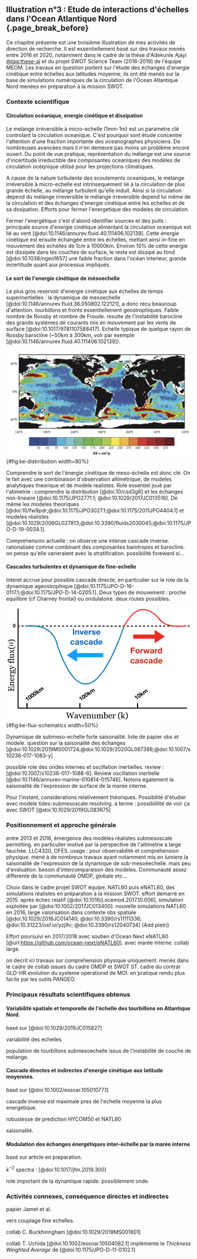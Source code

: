 ## Illustration n°3 : Etude de interactions d'échelles dans l'Ocean Atlantique Nord  {.page_break_before}


Ce chapitre présente est une troisième illustration de mes activités de direction de recherche. Il est essentiellement basé sur des travaux menés entre 2016 et 2020, notamment dans le cadre de la thèse d'Adekunle Ajayi [@tag:these-aj] et du projet SWOT Science Team (2016-2019) de l'équipe MEOM. Les travaux en question portent sur l'étude des échanges d'energie cinétique entre échelles aux latitudes moyenne; ils ont été menés sur la base de simulations numériques de la circulation de l'Ocean Atlantique Nord menées en preparation à la mission SWOT. 



### Contexte scientifique

#### Circulation océanique, energie cinétique et dissipation

Le melange irréversible à micro-echelle (1mm-1m) est un parametre clé controlant la circulation oceanique. C'est pourquoi sont étude concentre l'attention d'une fraction importante des oceanographes physiciens. De nombreuses avancées mais il n'en demeure pas moins un problème encore ouvert. Du point de vue pratique, représentation du mélange est une source d'incertitude irreductible des composantes oceaniques des modèles de circulation océqnique utilisé pour les projections climatiques.     

A cause de la nature turbulente des ecoulements oceaniques, le mélange irréversible à micro-echelle est intrinsequement lié à la circulation de plus grande échelle, au mélange turbulent qu'elle induit. Ainsi si la circulation depend du mélange irreversible le mélange irreversible depend lui même de la circulation et des échanges d'energie cinétique entre les echelles et de sa dssipation. Efforts pour fermer l'energetique des modeles de circulation.    

Fermer l'energétique c'est d'abord identifier sources et des puits : principale source d'energie cinétique alimentant la circulation oceanique est lié au vent [@doi:10.1146/annurev.fluid.40.111406.102139]. Cette énergie cinétique est ensuite échangée entre les échelles, mettant ainsi in-fine en mouvement des echelles de 1cm à 10000km. Environ 10% de cette energie est dissipée dans les couches de surface, le reste est dissipé au fond [@doi:10.1038/ngeo1657] une faible fraction dans l'océan interieur, grande incertitude quant aux processus impliqués.

#### Le sort de l'energie cinétique de mésoechelle

Le plus gros reservoir d'energie cinétique aux échelles de temps superinertielles :  la dynamique de mesoechelle [@doi:10.1146/annurev.fluid.36.050802.122121], a donc recu beaucoup d'attention. tourbillons et fronts essentiellement geostrophiques. Faible nombre de Rossby et nombre de Froude. resulte de l'instabilité barocline des grands systemes de courants mis en mouvement par les vents de surface [@doi:10.1017/9781107588417].   Echelle typique de quelque rayon de Rossby barocline (~50km à 300km, voir par exemple [@doi:10.1146/annurev.fluid.40.111406.102139]).


![*Estimation de l'energie cinétique de surface [(cm.s$^{-1}$)$^2$] associée à la circulation géostrophique. L'énergie cinétique est ici multipliée par $\sin^2 \varphi$ où $\varphi$ désigne la latitude (source: [@doi:10.1146/annurev.earth.26.1.219]). *](images/05_geostrophic-KE-distribution.png
){#fig:ke-distrribution width=80%}

Comprendre le sort de l'énergie cinétique de meso-échelle est donc clé. On le fait avec une combinaison d'observation altimétrique, de modeles analytiques theorique et de modele realistes. Role essentiel joué par l'atimetrie : comprendre la distribution [@doi:10/csd3g6] et les échanges non-lineaire [@doi:10.1175/JPO2771.1; @doi:10.1029/2017JC013516]. De même les modeles theoriques [@doi:10/fw9pdr;@doi:10.1175/JPO3027.1;@doi:10.1175/2011JPO4404.1] et modeles réalistes [@doi:10.1029/2006GL027813;@doi:10.3390/fluids2030045;@doi:10.1175/JPO-D-19-0034.1].

Comprehension actuelle : on observe une intense cascade inverse. rationalisée comme combinant des composantes barotropes et barocline. on pense qu'elle varieraient avec la stratification. possibilité foreward si... 



#### Cascades turbulentes et dynamique de fine-echelle

Interet accrue pour possible cascade directe; en particulier sur le role de la dynamique ageostrophique [@doi:10.1175/JPO-D-16-0117.1;@doi:10.1175/JPO-D-14-0205.1]. Deux types de mouvement : proche equilibre (cf Charney frontal) ou ondulatoire. deux routes possibles. 


![*Schema illustrant les flux inter-échelle d'énergie cinétique aux latitudes moyennes.  en bleu :  cascade inverse vers les grande échelles; Ren rouge : cascade directe vers les fines échelles. Les échelles spatiales sont indicatives.*](images/05_KE_flux_schematics.png){#fig:ke-flux-schematics width=50%}


Dynamique de submeso-echelle forte saisonalité. liste de papier obs et modele. question sur la saisonalité des échanges [@doi:10.1029/2019MS001724;@doi:10.1029/2020GL087388;@doi:10.1007/s10236-017-1083-y]

possible role des ondes internes et oscillation inertielles. review : [@doi:10.1007/s10236-017-1088-6]. Review oscillation inertielle [@doi:10.1146/annurev-marine-010814-015746]. Notons egalement la saisonalité de l'expression de surface de la marée interne. 

Pour l'instant, considerations relativement théoriques. Possibilité d'étudier avec modele tides-submesoscale resolving. à terme : possibililité de voir ça avec SWOT [@doi:10.1029/2019GL083675]


### Positionnement et approche générale

entre 2013 et 2016, émergence des modèles réalistes submesoscale permitting. en particulier motivé par la perspective de l'altimetrie à large fauchée. LLC4320, OFES.  usage : pour observabilité et comprehension physique. mené à de nombreux travaux ayant notamment mis en lumiere la saisonalité de l'expression de la dynamique de sub-mesoéechelle. mais peu d'evaluation.  besoin d'intercomparaison des modeles. Communauté assez differente de la communauté OMDP, globale etc...

Choix dans le cadre projet SWOT équipe. NATL60 puis eNATL60, des simulations réalistes en préparation à la mission SWOT. effort démarré en 2015. après échec relatif [@doi:10.1016/j.ocemod.2017.10.006], simulation exploitée par [@doi:10.1002/2017JC013400]. nouvelle simulations NATL60 en 2016, large valorisation dans contexte obs spatiale [@doi:10.1029/2018JC014140; @doi:10.3390/rs11111336; @doi:10.31223/osf.io/yzj9v; @doi:10.3390/rs12040734] (Add pietri)

Effort poursuivi en 2017/2018 avec soutien d'Ocean Next eNATL60 [@url:https://github.com/ocean-next/eNATL60]. avec marée interne.  collab large. 

on decrit ici travaux sur comprehension physique uniquement. menés dans le cadre de collab issues du cadre OMDP et SWOT ST. cadre du contrat GLO-HR evolution du systeme operationel de MOI. en pratique rendu plus facile par les outils PANGEO.


### Principaux résultats scientifiques obtenus


#### Variabilité spatiale et temporelle de l'échelle des tourbillons en Atlantique Nord. 

basé sur [@doi:10.1029/2019JC015827]

variabilité des echelles 

population de tourbillons submesoechelle issus de l'instabilité de couche de mélange.


#### Cascade directes et indirectes d'energie cinétique aux latitude moyennes.   

basé sur [@doi:10.1002/essoar.10501077.1]

cascade inverse est maximale pres de l'echelle moyenne la plus energetique.

robustesse de prediction HYCOM50 et NATL60

saisonalité. 

#### Modulation des échanges énergétiques inter-échelle par la marée interne

basé sur article en preparation.

$k^{-2}$ spectra : [@doi:10.1017/jfm.2019.300]

role important de la dynamique rapide. possiblement onde. 


### Activités connexes, conséquence directes et indirectes

papier Jamet et al. 

vers couplage fine echelles. 

collab C. Buckhinngham [@doi:10.1029/2019MS001801] 

collab T. Uchida [@doi:10.1002/essoar.10504082.1]  implémente le *Thickness Weighted Average* de [@doi:10.1175/JPO-D-11-0102.1]

[@tag:these-aj]: url:https://tel.archives-ouvertes.fr/tel-02861906
